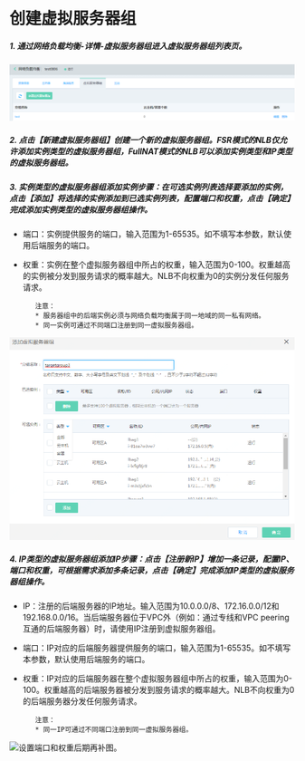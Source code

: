 # 创建虚拟服务器组

##### 1. 通过网络负载均衡-详情-虚拟服务器组进入虚拟服务器组列表页。

![虚拟服务器组列表页](../../../../image/Networking/NLB/NLB-034.png)

##### 2. 点击【新建虚拟服务器组】创建一个新的虚拟服务器组。FSR模式的NLB仅允许添加实例类型的虚拟服务器组，FullNAT模式的NLB可以添加实例类型和IP类型的虚拟服务器组。

##### 3. 实例类型的虚拟服务器组添加实例步骤：在可选实例列表选择要添加的实例，点击【添加】将选择的实例添加到已选实例列表，配置端口和权重，点击【确定】完成添加实例类型的虚拟服务器组操作。

- 端口：实例提供服务的端口，输入范围为1-65535。如不填写本参数，默认使用后端服务的端口。

- 权重：实例在整个虚拟服务器组中所占的权重，输入范围为0-100。权重越高的实例被分发到服务请求的概率越大。NLB不向权重为0的实例分发任何服务请求。

         注意：
         * 服务器组中的后端实例必须与网络负载均衡属于同一地域的同一私有网络。
         * 同一实例可通过不同端口注册到同一虚拟服务器组。

![设置端口和权重](../../../../image/Networking/NLB/NLB-035.png)

##### 4. IP类型的虚拟服务器组添加IP步骤：点击【注册新IP】增加一条记录，配置IP、端口和权重，可根据需求添加多条记录，点击【确定】完成添加IP类型的虚拟服务器组操作。

- IP：注册的后端服务器的IP地址。输入范围为10.0.0.0/8、172.16.0.0/12和192.168.0.0/16。当后端服务器位于VPC外（例如：通过专线和VPC peering互通的后端服务器）时，请使用IP注册到虚拟服务器组。

- 端口：IP对应的后端服务器提供服务的端口，输入范围为1-65535。如不填写本参数，默认使用后端服务的端口。

- 权重：IP对应的后端服务器在整个虚拟服务器组中所占的权重，输入范围为0-100。权重越高的后端服务器被分发到服务请求的概率越大。NLB不向权重为0的后端服务器分发任何服务请求。

         注意：
         * 同一IP可通过不同端口注册到同一虚拟服务器组。

![设置端口和权重](../../../../image/Networking/NLB/NLB-XXX.png)后期再补图。


